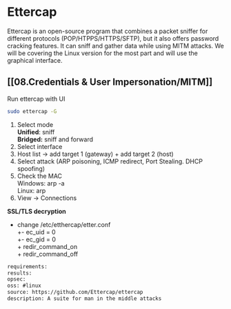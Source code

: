 # Ettercap

Ettercap is an open-source program that combines a packet sniffer for different protocols (POP/HTPPS/HTTPS/SFTP), but it also offers password cracking features. It can sniff and gather data while using MITM attacks. We will be covering the Linux version for the most part and will use the graphical interface.

## [[08.Credentials & User Impersonation/MITM]]
Run ettercap with UI

```bash
sudo ettercap -G
```

1.  Select mode  
    **Unified**: sniff  
    **Bridged:** sniff and forward
2.  Select interface
3.  Host list → add target 1 (gateway) + add target 2 (host)
4.  Select attack (ARP poisoning, ICMP redirect, Port Stealing. DHCP spoofing)
5.  Check the MAC  
    Windows: arp -a  
    Linux: arp
6.  View → Connections

**SSL/TLS decryption**

*   change /etc/etthercap/etter.conf  
    +- ec\_uid = 0  
    +- ec\_gid = 0  
    \+ redir\_command\_on  
    \+ redir\_command\_off


```meta
requirements: 
results: 
opsec: 
oss: #linux
source: https://github.com/Ettercap/ettercap
description: A suite for man in the middle attacks
```